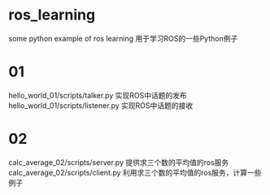 # ros_learning
some python example of ros learning 
用于学习ROS的一些Python例子

# 01
hello_world_01/scripts/talker.py 实现ROS中话题的发布
hello_world_01/scripts/listener.py 实现ROS中话题的接收

# 02
calc_average_02/scripts/server.py 提供求三个数的平均值的ros服务
calc_average_02/scripts/client.py 利用求三个数的平均值的ros服务，计算一些例子
